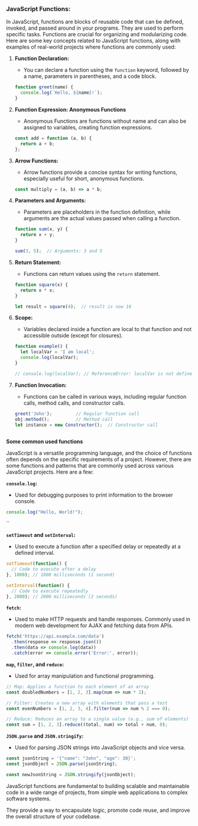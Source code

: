 ### JavaScript Functions:

In JavaScript, functions are blocks of reusable code that can be defined, invoked, and passed around in your programs. They are used to perform specific tasks. 
Functions are crucial for organizing and modularizing code. Here are some key concepts related to JavaScript functions, along with examples of real-world projects where functions are commonly used:


1. **Function Declaration:**
   - You can declare a function using the `function` keyword, followed by a name, parameters in parentheses, and a code block.

   ```javascript
   function greet(name) {
     console.log(`Hello, ${name}!`);
   }
   ```

2. **Function Expression: Anonymous Functions**
   -  Anonymous Functions are functions without name and can also be assigned to variables, creating function expressions.

   ```javascript
   const add = function (a, b) {
     return a + b;
   };
   ```

3. **Arrow Functions:**
   - Arrow functions provide a concise syntax for writing functions, especially useful for short, anonymous functions.

   ```javascript
   const multiply = (a, b) => a * b;
   ```

4. **Parameters and Arguments:**
   - Parameters are placeholders in the function definition, while arguments are the actual values passed when calling a function.

   ```javascript
   function sum(x, y) {
     return x + y;
   }

   sum(3, 5);  // Arguments: 3 and 5
   ```

5. **Return Statement:**
   - Functions can return values using the `return` statement.

   ```javascript
   function square(x) {
     return x * x;
   }

   let result = square(4);  // result is now 16
   ```

6. **Scope:**
   - Variables declared inside a function are local to that function and not accessible outside (except for closures).

   ```javascript
   function example() {
     let localVar = 'I am local';
     console.log(localVar);
   }

   // console.log(localVar); // ReferenceError: localVar is not defined
   ```

7. **Function Invocation:**
   - Functions can be called in various ways, including regular function calls, method calls, and constructor calls.

   ```javascript
   greet('John');         // Regular function call
   obj.method();          // Method call
   let instance = new Constructor();  // Constructor call
 
   ```
**Some common used functions**

JavaScript is a versatile programming language, and the choice of functions often depends on the specific requirements of a project. However, there are some functions and patterns that are commonly used across various JavaScript projects. Here are a few:

**`console.log`:**
   - Used for debugging purposes to print information to the browser console.
   ```javascript
   console.log("Hello, World!");
   ```
``

**`setTimeout` and `setInterval`:**
   - Used to execute a function after a specified delay or repeatedly at a defined interval.
   ```javascript
   setTimeout(function() {
     // Code to execute after a delay
   }, 1000); // 1000 milliseconds (1 second)

   setInterval(function() {
     // Code to execute repeatedly
   }, 2000); // 2000 milliseconds (2 seconds)
   ```

 **`fetch`:**
   - Used to make HTTP requests and handle responses. Commonly used in modern web development for AJAX and fetching data from APIs.
   ```javascript
   fetch('https://api.example.com/data')
     .then(response => response.json())
     .then(data => console.log(data))
     .catch(error => console.error('Error:', error));
   ```

**`map`, `filter`, and `reduce`:**
   - Used for array manipulation and functional programming.
   ```javascript
   // Map: Applies a function to each element of an array
   const doubledNumbers = [1, 2, 3].map(num => num * 2);

   // Filter: Creates a new array with elements that pass a test
   const evenNumbers = [1, 2, 3, 4].filter(num => num % 2 === 0);

   // Reduce: Reduces an array to a single value (e.g., sum of elements)
   const sum = [1, 2, 3].reduce((total, num) => total + num, 0);
   ```


**`JSON.parse` and `JSON.stringify`:**
   - Used for parsing JSON strings into JavaScript objects and vice versa.
   ```javascript
   const jsonString = '{"name": "John", "age": 30}';
   const jsonObject = JSON.parse(jsonString);

   const newJsonString = JSON.stringify(jsonObject);
   ```


JavaScript functions are fundamental to building scalable and maintainable code in a wide range of projects, from simple web applications to complex software systems. 

They provide a way to encapsulate logic, promote code reuse, and improve the overall structure of your codebase.
